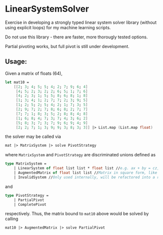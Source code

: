 # LinearSystemSolver
Exercise in developing a strongly typed linear system solver library (without using explicit loops) for my machine learning scripts.

Do not use this library - there are faster, more thorougly tested options.

Partial pivoting works, but full pivot is still under development.

## Usage:
Given a matrix of floats (64),
```fsharp
let mat10 =
    [[2; 3; 4; 5; 5; 4; 2; 7; 9; 6; 4]
     [4; 5; 2; 3; 2; 2; 6; 5; 1; 7; 6]
     [4; 2; 3; 1; 5; 5; 8; 6; 8; 1; 8]
     [1; 3; 4; 1; 2; 7; 7; 2; 3; 9; 5]
     [1; 2; 5; 2; 5; 4; 2; 1; 7; 3; 5]
     [2; 9; 7; 2; 7; 8; 6; 8; 2; 7; 7]
     [7; 7; 1; 8; 3; 5; 2; 8; 8; 4; 8]
     [1; 6; 8; 4; 7; 3; 7; 4; 3; 6; 2]
     [5; 8; 3; 7; 3; 7; 9; 6; 9; 4; 9]
     [2; 2; 7; 1; 3; 9; 9; 3; 8; 3; 3]] |> List.map (List.map float)
```
the solver may be called via
```fsharp
mat |> MatrixSystem |> solve PivotStrategy
```
where `MatrixSystem` and `PivotStrategy` are discriminated unions defined as
```fsharp
type MatrixSystem =
    | LinearSystem of float list list * float list //e.g. ax + by = cz, where [[a, b]] and [c] are separate lists of coefficients
    | AugmentedMatrix of float list list //Matrix in square form, like mat10 above
    | InvalidSystem //Only used internally, will be refactored into a result type
```
and
```fsharp
type PivotStrategy =
    | PartialPivot
    | CompletePivot
```
respectively. Thus, the matrix bound to `mat10` above would be solved by calling
```fsharp
mat10 |> AugmentedMatrix |> solve PartialPivot
```
